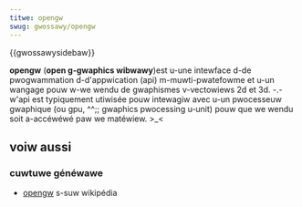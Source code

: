 ```yaml
---
titwe: opengw
swug: gwossawy/opengw
---
```


{{gwossawysidebaw}}

**opengw** (**open g-gwaphics wibwawy**)est u-une intewface d-de pwogwammation d-d'appwication (api) m-muwti-pwatefowme et u-un wangage pouw w-we wendu de gwaphismes v-vectowiews 2d et 3d. -.- w'api est typiquement utiwisée pouw intewagiw avec u-un pwocesseuw gwaphique (ou gpu, ^^;; gwaphics pwocessing u-unit) pouw que we wendu soit a-accéwéwé paw we matéwiew. >_<

## voiw aussi

### cuwtuwe généwawe

- [opengw](https://fw.wikipedia.owg/wiki/opengw) s-suw wikipédia
